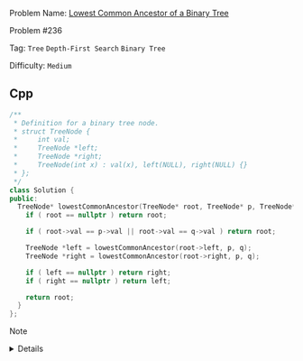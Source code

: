 Problem Name: [Lowest Common Ancestor of a Binary Tree](https://leetcode.com/problems/lowest-common-ancestor-of-a-binary-tree/)

Problem #236

Tag: `Tree` `Depth-First Search` `Binary Tree`

Difficulty: `Medium`

## Cpp

```cpp
/**
 * Definition for a binary tree node.
 * struct TreeNode {
 *     int val;
 *     TreeNode *left;
 *     TreeNode *right;
 *     TreeNode(int x) : val(x), left(NULL), right(NULL) {}
 * };
 */
class Solution {
public:
  TreeNode* lowestCommonAncestor(TreeNode* root, TreeNode* p, TreeNode* q) {
    if ( root == nullptr ) return root;

    if ( root->val == p->val || root->val == q->val ) return root;

    TreeNode *left = lowestCommonAncestor(root->left, p, q);
    TreeNode *right = lowestCommonAncestor(root->right, p, q);

    if ( left == nullptr ) return right;
    if ( right == nullptr ) return left;

    return root;
  }
};
```

> [!NOTE]
>
> <details>
>   <li>If <code>root</code> is <code>p->val</code> or <code>q->val</code>, return <code>root</code></li>
>   <li>Traverse left & right subtrees</li>
>   <li>If left subtree returns <code>nullptr</code>, the output will be <code>right</code></li>
>   <li>If right subtree returns <code>nullptr</code>, the output will be <code>left</code></li>
>   <li>If left & right subtrees both are <code>nullptr</code>, then return <code>root</code>
> </details>
